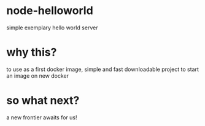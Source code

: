 # node-helloworld
 simple exemplary hello world server

# why this?
 to use as a first docker image, simple and fast downloadable project to start an image on new docker

# so what next?
 a new frontier awaits for us!
